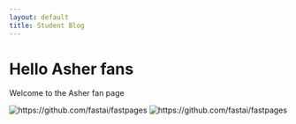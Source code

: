 ```yaml
---
layout: default
title: Student Blog
---
```

# Hello Asher fans
Welcome to the Asher fan page

![]({{site.baseurl}}/images/asher.jpg "https://github.com/fastai/fastpages")
![]({{site.baseurl}}/images/asher-concerned.jpg "https://github.com/fastai/fastpages")

